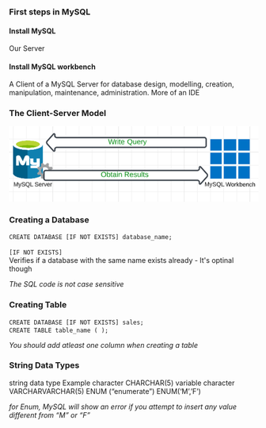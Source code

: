 ### First steps in MySQL  
#### Install MySQL
Our Server  
#### Install MySQL workbench
A Client of a MySQL Server for database design, modelling, creation, manipulation, maintenance, administration. More of an IDE
### The Client-Server Model  
![query_arch](img/client_server.png)  
### Creating a Database  

```
CREATE DATABASE [IF NOT EXISTS] database_name;
```  
```[IF NOT EXISTS]```  
Verifies if a database with the same name exists already - It's optinal though  

*The SQL code is not case sensitive*  

### Creating Table
```
CREATE DATABASE [IF NOT EXISTS] sales;
CREATE TABLE table_name ( );
```
*You should add atleast one column when creating a table*  

### String Data Types
string data type
Example
character  CHARCHAR(5)
variable character  VARCHARVARCHAR(5)
ENUM (“enumerate”)  ENUM(‘M’,’F’)

*for Enum, MySQL will show an error if you attempt to insert any value different from “M” or “F”*